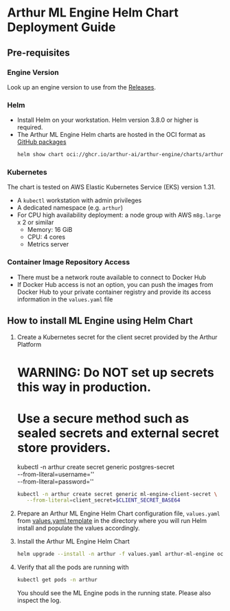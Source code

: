 # Arthur ML Engine Helm Chart Deployment Guide

## Pre-requisites

### Engine Version
Look up an engine version to use from the [Releases](https://github.com/arthur-ai/arthur-engine/releases).

### Helm
* Install Helm on your workstation. Helm version 3.8.0 or higher is required.
* The Arthur ML Engine Helm charts are hosted in the OCI format as [GitHub packages](https://github.com/arthur-ai/arthur-engine/pkgs/container/arthur-engine%2Fcharts%2Farthur-ml-engine)
  ```bash
  helm show chart oci://ghcr.io/arthur-ai/arthur-engine/charts/arthur-ml-engine:<version_number>
  ```

### Kubernetes
The chart is tested on AWS Elastic Kubernetes Service (EKS) version 1.31.

* A `kubectl` workstation with admin privileges
* A dedicated namespace (e.g. `arthur`)
* For CPU high availability deployment: a node group with AWS `m8g.large` x 2 or similar
  * Memory: 16 GiB
  * CPU: 4 cores
  * Metrics server

### Container Image Repository Access
* There must be a network route available to connect to Docker Hub
* If Docker Hub access is not an option, you can push the images from Docker Hub to your private container registry and provide its access information in the `values.yaml` file

## How to install ML Engine using Helm Chart

1. Create a Kubernetes secret for the client secret provided by the Arthur Platform
    # WARNING: Do NOT set up secrets this way in production.
    #          Use a secure method such as sealed secrets and external secret store providers.
    kubectl -n arthur create secret generic postgres-secret \
        --from-literal=username='<username>' \
        --from-literal=password='<password>'
   ```bash
   kubectl -n arthur create secret generic ml-engine-client-secret \
      --from-literal=client_secret=$CLIENT_SECRET_BASE64
   ```

2. Prepare an Arthur ML Engine Helm Chart configuration file, `values.yaml` from [values.yaml.template](values.yaml.template) in the directory where you will run Helm install and populate the values accordingly.

3. Install the Arthur ML Engine Helm Chart
    ```bash
    helm upgrade --install -n arthur -f values.yaml arthur-ml-engine oci://ghcr.io/arthur-ai/arthur-engine/charts/arthur-ml-engine --version <version_number>
    ```

4. Verify that all the pods are running with
    ```bash
    kubectl get pods -n arthur
    ```
    You should see the ML Engine pods in the running state. Please also inspect the log.
